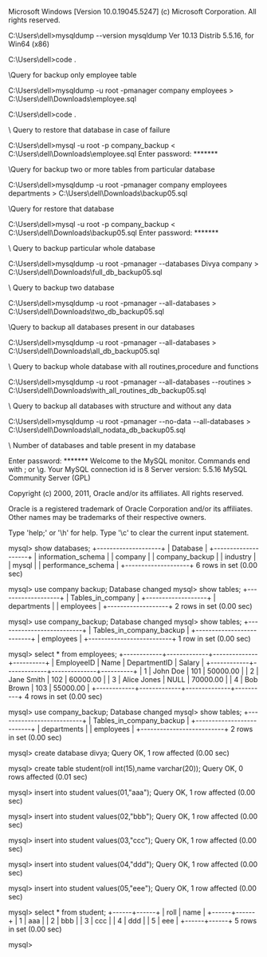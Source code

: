 
Microsoft Windows [Version 10.0.19045.5247]
(c) Microsoft Corporation. All rights reserved.

C:\Users\dell>mysqldump --version
mysqldump  Ver 10.13 Distrib 5.5.16, for Win64 (x86)

C:\Users\dell>code .

\\Query for backup only employee table

C:\Users\dell>mysqldump -u root -pmanager company employees > C:\Users\dell\Downloads\employee.sql

C:\Users\dell>code .



\\ Query to restore that database in case of failure

C:\Users\dell>mysql -u root -p company_backup < C:\Users\dell\Downloads\employee.sql
Enter password: *******


\\Query for backup two or more tables from particular database

C:\Users\dell>mysqldump -u root -pmanager company employees departments > C:\Users\dell\Downloads\backup05.sql



\\Query for restore that database

C:\Users\dell>mysql -u root -p company_backup < C:\Users\dell\Downloads\backup05.sql
Enter password: *******

\\ Query to backup particular whole database

C:\Users\dell>mysqldump -u root -pmanager --databases Divya company > C:\Users\dell\Downloads\full_db_backup05.sql


\\ Query to backup two database

C:\Users\dell>mysqldump -u root -pmanager --all-databases > C:\Users\dell\Downloads\two_db_backup05.sql


\\Query to backup all databases present in our databases

C:\Users\dell>mysqldump -u root -pmanager --all-databases > C:\Users\dell\Downloads\all_db_backup05.sql


\\ Query to backup whole database with all routines,procedure and functions

C:\Users\dell>mysqldump -u root -pmanager --all-databases --routines > C:\Users\dell\Downloads\with_all_routines_db_backup05.sql


\\ Query to backup all databases with structure and without any data

C:\Users\dell>mysqldump -u root -pmanager --no-data --all-databases > C:\Users\dell\Downloads\all_nodata_db_backup05.sql









\\ Number of databases and table present in my database


Enter password: *******
Welcome to the MySQL monitor.  Commands end with ; or \g.
Your MySQL connection id is 8
Server version: 5.5.16 MySQL Community Server (GPL)

Copyright (c) 2000, 2011, Oracle and/or its affiliates. All rights reserved.

Oracle is a registered trademark of Oracle Corporation and/or its
affiliates. Other names may be trademarks of their respective
owners.

Type 'help;' or '\h' for help. Type '\c' to clear the current input statement.

mysql> show databases;
+--------------------+
| Database           |
+--------------------+
| information_schema |
| company            |
| company_backup     |
| industry           |
| mysql              |
| performance_schema |
+--------------------+
6 rows in set (0.00 sec)

mysql> use company backup;
Database changed
mysql> show tables;
+-------------------+
| Tables_in_company |
+-------------------+
| departments       |
| employees         |
+-------------------+
2 rows in set (0.00 sec)

mysql> use company_backup;
Database changed
mysql> show tables;
+--------------------------+
| Tables_in_company_backup |
+--------------------------+
| employees                |
+--------------------------+
1 row in set (0.00 sec)


mysql> select * from employees;
+------------+-------------+--------------+----------+
| EmployeeID | Name        | DepartmentID | Salary   |
+------------+-------------+--------------+----------+
|          1 | John Doe    |          101 | 50000.00 |
|          2 | Jane Smith  |          102 | 60000.00 |
|          3 | Alice Jones |         NULL | 70000.00 |
|          4 | Bob Brown   |          103 | 55000.00 |
+------------+-------------+--------------+----------+
4 rows in set (0.00 sec)

mysql> use company_backup;
Database changed
mysql> show tables;
+--------------------------+
| Tables_in_company_backup |
+--------------------------+
| departments              |
| employees                |
+--------------------------+
2 rows in set (0.00 sec)

mysql> create database divya;
Query OK, 1 row affected (0.00 sec)

mysql> create table student(roll int(15),name varchar(20));
Query OK, 0 rows affected (0.01 sec)

mysql> insert into student values(01,"aaa");
Query OK, 1 row affected (0.00 sec)

mysql> insert into student values(02,"bbb");
Query OK, 1 row affected (0.00 sec)

mysql> insert into student values(03,"ccc");
Query OK, 1 row affected (0.00 sec)

mysql> insert into student values(04,"ddd");
Query OK, 1 row affected (0.00 sec)

mysql> insert into student values(05,"eee");
Query OK, 1 row affected (0.00 sec)

mysql> select * from student;
+------+------+
| roll | name |
+------+------+
|    1 | aaa  |
|    2 | bbb  |
|    3 | ccc  |
|    4 | ddd  |
|    5 | eee  |
+------+------+
5 rows in set (0.00 sec)

mysql>
